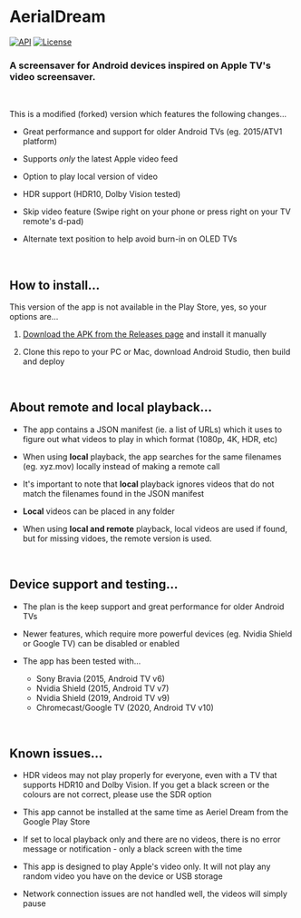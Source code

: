 # AerialDream

[![API](https://img.shields.io/badge/API-23%2B-brightgreen.svg?style=flat)](https://android-arsenal.com/api?level=23)
[![License](https://img.shields.io/:license-gpl%20v3-brightgreen.svg?style=flat)](https://raw.githubusercontent.com/cachapa/AerialDream/master/LICENSE)

### A screensaver for Android devices inspired on Apple TV's video screensaver.

<br/>

This is a modified (forked) version which features the following changes...

- Great performance and support for older Android TVs (eg. 2015/ATV1 platform)

- Supports *only* the latest Apple video feed

- Option to play local version of video

- HDR support (HDR10, Dolby Vision tested)

- Skip video feature (Swipe right on your phone or press right on your TV remote's d-pad)

- Alternate text position to help avoid burn-in on OLED TVs

<br/>

## How to install...

This version of the app is not available in the Play Store, yes, so your options are...

1. [Download the APK from the Releases page](https://github.com/theothernt/AerialDream/releases) and install it manually

2. Clone this repo to your PC or Mac, download Android Studio, then build and deploy

<br/>

## About remote and local playback...

- The app contains a JSON manifest (ie. a list of URLs) which it uses to figure out what videos to play in which format (1080p, 4K, HDR, etc)

- When using **local** playback, the app searches for the same filenames (eg. xyz.mov) locally instead of making a remote call

- It's important to note that **local** playback ignores videos that do not match the filenames found in the JSON manifest

- **Local** videos can be placed in any folder

- When using **local and remote** playback, local videos are used if found, but for missing vidoes, the remote version is used.

<br/>

## Device support and testing...

- The plan is the keep support and great performance for older Android TVs

- Newer features, which require more powerful devices (eg. Nvidia Shield or Google TV) can be disabled or enabled

- The app has been tested with...
  - Sony Bravia (2015, Android TV v6)
  - Nvidia Shield (2015, Android TV v7)
  - Nvidia Shield (2019, Android TV v9)
  - Chromecast/Google TV (2020, Android TV v10)

<br/>

## Known issues...

- HDR videos may not play properly for everyone, even with a TV that supports HDR10 and Dolby Vision. If you get a black screen or the colours are not correct, please use the SDR option

- This app cannot be installed at the same time as Aeriel Dream from the Google Play Store

- If set to local playback only and there are no videos, there is no error message or notification - only a black screen with the time

- This app is designed to play Apple's video only. It will not play any random video you have on the device or USB storage

- Network connection issues are not handled well, the videos will simply pause
